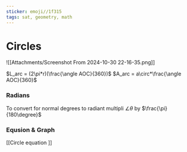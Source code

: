 ```yaml
---
sticker: emoji//1f315
tags: sat, geometry, math
---
```

# Circles

![[Attachments/Screenshot From 2024-10-30 22-16-35.png]]

$L_arc = (2\pi*r)(\frac{\angle AOC}{360})$
$A_arc = a\circ*\frac{\angle AOC}{360}$

### Radians
To convert for normal degrees to radiant multipli $\angle \theta$ by $\frac{\pi}{180\degree}$

### Equsion & Graph
[[Circle equation  ]]
